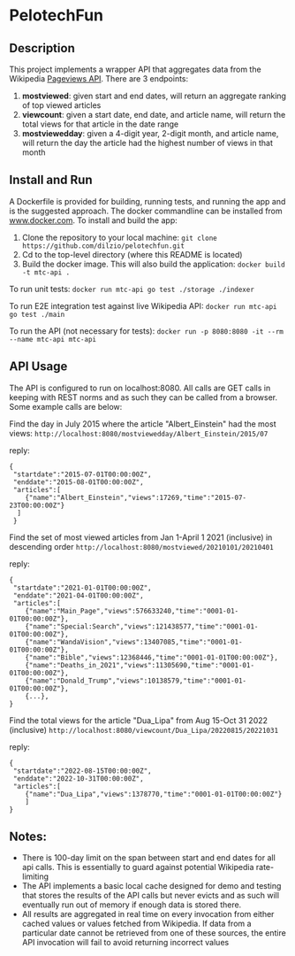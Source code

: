 # PelotechFun 

## Description

This project implements a wrapper API that aggregates data from the
Wikipedia [Pageviews API](https://wikitech.wikimedia.org/wiki/Analytics/AQS/Pageviews#Quick_start).
There are 3 endpoints:

1. **mostviewed**: given start and end dates, will return an aggregate ranking of top viewed articles
2. **viewcount**: given a start date, end date, and article name, will return the total views for that article in the
   date range
3. **mostviewedday**: given a 4-digit year, 2-digit month, and article name, will return the day the article had the
   highest number of views in that month

## Install and Run

A Dockerfile is provided for building, running tests, and running the app and is the suggested approach. The docker
commandline
can be installed from www.docker.com. To install and build the app:

1. Clone the repository to your local machine: `git clone https://github.com/dilzio/pelotechfun.git`
2. Cd to the top-level directory (where this README is located)
3. Build the docker image. This will also build the application: `docker build -t mtc-api .`

To run unit tests:
`docker run mtc-api go test ./storage ./indexer`

To run E2E integration test against live Wikipedia API:
`docker run mtc-api go test ./main`

To run the API (not necessary for tests):
`docker run -p 8080:8080 -it --rm --name mtc-api mtc-api`
## API Usage
The API is configured to run on localhost:8080. All calls are GET calls in keeping with REST norms and as such they can
be
called from a browser. Some example calls are below:

Find the day in July 2015 where the article "Albert_Einstein" had the most views:
`http://localhost:8080/mostviewedday/Albert_Einstein/2015/07`

reply:
```
{
 "startdate":"2015-07-01T00:00:00Z",
 "enddate":"2015-08-01T00:00:00Z",
 "articles":[
    {"name":"Albert_Einstein","views":17269,"time":"2015-07-23T00:00:00Z"}
  ]
 }
```

Find the set of most viewed articles from Jan 1-April 1 2021 (inclusive) in descending order
`http://localhost:8080/mostviewed/20210101/20210401`

reply:
```
{
 "startdate":"2021-01-01T00:00:00Z",
 "enddate":"2021-04-01T00:00:00Z",
 "articles":[
    {"name":"Main_Page","views":576633240,"time":"0001-01-01T00:00:00Z"},
    {"name":"Special:Search","views":121438577,"time":"0001-01-01T00:00:00Z"},
    {"name":"WandaVision","views":13407085,"time":"0001-01-01T00:00:00Z"},
    {"name":"Bible","views":12368446,"time":"0001-01-01T00:00:00Z"},
    {"name":"Deaths_in_2021","views":11305690,"time":"0001-01-01T00:00:00Z"},
    {"name":"Donald_Trump","views":10138579,"time":"0001-01-01T00:00:00Z"},
    {...},
}     
```

Find the total views for the article "Dua_Lipa" from Aug 15-Oct 31 2022 (inclusive)
`http://localhost:8080/viewcount/Dua_Lipa/20220815/20221031`

reply:
```
{
 "startdate":"2022-08-15T00:00:00Z",
 "enddate":"2022-10-31T00:00:00Z",
 "articles":[
    {"name":"Dua_Lipa","views":1378770,"time":"0001-01-01T00:00:00Z"}
    ]
}
```

## Notes:

- There is 100-day limit on the span between start and end dates for all api calls. This is essentially to guard
  against potential Wikipedia rate-limiting
- The API implements a basic local cache designed for demo and testing that stores the results of the API calls but
  never evicts
  and as such will eventually run out of memory if enough data is stored there.
- All results are aggregated in real time on every invocation from either cached values or values fetched from
  Wikipedia. If
  data from a particular date cannot be retrieved from one of these sources, the entire API invocation will fail to
  avoid
  returning incorrect values